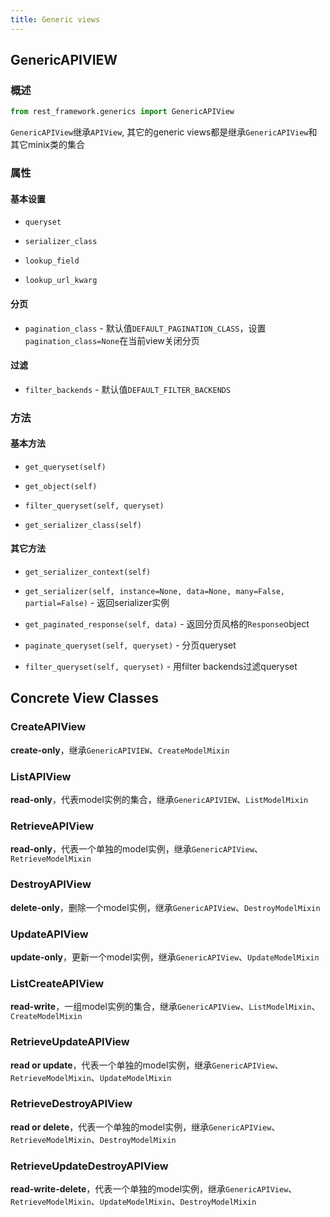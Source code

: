 ```yaml
---
title: Generic views
---
```


## GenericAPIVIEW

### 概述
```python
from rest_framework.generics import GenericAPIView
```

`GenericAPIView`继承`APIView`, 其它的generic views都是继承`GenericAPIView`和其它minix类的集合

### 属性

#### 基本设置
+ `queryset`

+ `serializer_class`

+ `lookup_field`

+ `lookup_url_kwarg`

#### 分页
+ `pagination_class` - 默认值`DEFAULT_PAGINATION_CLASS`，设置`pagination_class=None`在当前view关闭分页

#### 过滤
+ `filter_backends` - 默认值`DEFAULT_FILTER_BACKENDS`

### 方法

#### 基本方法

+ `get_queryset(self)`

+ `get_object(self)`

+ `filter_queryset(self, queryset)`

+ `get_serializer_class(self)`

#### 其它方法

+ `get_serializer_context(self)`

+ `get_serializer(self, instance=None, data=None, many=False, partial=False)` - 返回serializer实例

+ `get_paginated_response(self, data)` - 返回分页风格的`Response`object

+ `paginate_queryset(self, queryset)` - 分页queryset

+ `filter_queryset(self, queryset)` - 用filter backends过滤queryset

## Concrete View Classes

### CreateAPIView

**create-only**，继承`GenericAPIVIEW`、`CreateModelMixin`

### ListAPIView

**read-only**，代表model实例的集合，继承`GenericAPIVIEW`、`ListModelMixin`

### RetrieveAPIView

**read-only**，代表一个单独的model实例，继承`GenericAPIView`、`RetrieveModelMixin`

### DestroyAPIView

**delete-only**，删除一个model实例，继承`GenericAPIView`、`DestroyModelMixin`

### UpdateAPIView

**update-only**，更新一个model实例，继承`GenericAPIView`、`UpdateModelMixin`

### ListCreateAPIView

**read-write**，一组model实例的集合，继承`GenericAPIView`、`ListModelMixin`、`CreateModelMixin`

### RetrieveUpdateAPIView

**read or update**，代表一个单独的model实例，继承`GenericAPIView`、`RetrieveModelMixin`、`UpdateModelMixin`

### RetrieveDestroyAPIView

**read or delete**，代表一个单独的model实例，继承`GenericAPIView`、`RetrieveModelMixin`、`DestroyModelMixin`

### RetrieveUpdateDestroyAPIView

**read-write-delete**，代表一个单独的model实例，继承`GenericAPIView`、`RetrieveModelMixin`、`UpdateModelMixin`、`DestroyModelMixin`